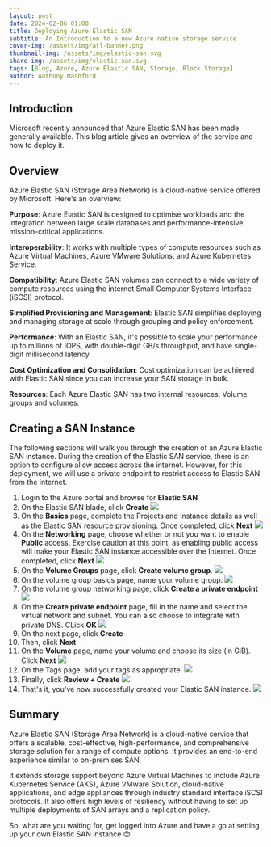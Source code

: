 ```yaml
---
layout: post
date: 2024-02-06 01:00
title: Deploying Azure Elastic SAN
subtitle: An Introduction to a new Azure native storage service
cover-img: /assets/img/atl-banner.png
thumbnail-img: /assets/img/elastic-san.svg
share-img: /assets/img/elastic-san.svg
tags: [Blog, Azure, Azure Elastic SAN, Storage, Block Storage]
author: Anthony Mashford
---
```


## Introduction

Microsoft recently announced that Azure Elastic SAN has been made generally available. This blog article gives an overview of the service and how to deploy it.

## Overview
 
Azure Elastic SAN (Storage Area Network) is a cloud-native service offered by Microsoft. Here's an overview:

**Purpose**: Azure Elastic SAN is designed to optimise workloads and the integration between large scale databases and performance-intensive mission-critical applications.

**Interoperability**: It works with multiple types of compute resources such as Azure Virtual Machines, Azure VMware Solutions, and Azure Kubernetes Service.

**Compatibility**: Azure Elastic SAN volumes can connect to a wide variety of compute resources using the internet Small Computer Systems Interface (iSCSI) protocol.

**Simplified Provisioning and Management**: Elastic SAN simplifies deploying and managing storage at scale through grouping and policy enforcement.

**Performance**: With an Elastic SAN, it's possible to scale your performance up to millions of IOPS, with double-digit GB/s throughput, and have single-digit millisecond latency.

**Cost Optimization and Consolidation**: Cost optimization can be achieved with Elastic SAN since you can increase your SAN storage in bulk.

**Resources**: Each Azure Elastic SAN has two internal resources: Volume groups and volumes.

## Creating a SAN Instance
The following sections will walk you through the creation of an Azure Elastic SAN instance. During the creation of the Elastic SAN service, there is an option to configure allow access across the internet. However, for this deployment, we will use a private endpoint to restrict access to Elastic SAN from the internet.

1. Login to the Azure portal and browse for **Elastic SAN**
2. On the Elastic SAN blade, click **Create**
![](/assets/img/esan-create.png)
3. On the **Basics** page, complete the Projects and Instance details as well as the Elastic SAN resource provisioning. Once completed, click **Next**
![](/assets/img/esan-basics.png)
4. On the **Networking** page, choose whether or not you want to enable **Public** access. Exercise caution at this point, as enabling public access will make your Elastic SAN instance accessible over the Internet. Once completed, click **Next**
![](/assets/img/esan-networking.png)
5. On the **Volume Groups** page, click **Create volume group**.
![](/assets/img/esan-volumegroup.png)
6. On the volume group basics page, name your volume group.
![](/assets/img/esan-vgbasics.png)
7. On the volume group networking page, click **Create a private endpoint**
![](/assets/img/esan-vgnetworking-pe.png)
8. On the **Create private endpoint** page, fill in the name and select the virtual network and subnet. You can also choose to integrate with private DNS. CLick **OK**
![](/assets/img/esan-create-pe.png)
9. On the next page, click **Create**
10. Then, click **Next**
11. On the **Volume** page, name your volume and choose its size (in GiB). Click **Next**
![](/assets/img/esan-volume.png)
12. On the Tags page, add your tags as appropriate.
![](/assets/img/esan-tags.png)
13. Finally, click **Review + Create**
![](/assets/img/esan-reviewcreate.png)
14. That's it, you've now successfully created your Elastic SAN instance.
![](/assets/img/esan-success.png)

## Summary
Azure Elastic SAN (Storage Area Network) is a cloud-native service that offers a scalable, cost-effective, high-performance, and comprehensive storage solution for a range of compute options. It provides an end-to-end experience similar to on-premises SAN.

It extends storage support beyond Azure Virtual Machines to include Azure Kubernetes Service (AKS), Azure VMware Solution, cloud-native applications, and edge appliances through industry standard interface iSCSI protocols. It also offers high levels of resiliency without having to set up multiple deployments of SAN arrays and a replication policy.

So, what are you waiting for, get logged into Azure and have a go at setting up your own Elastic SAN instance 😊
